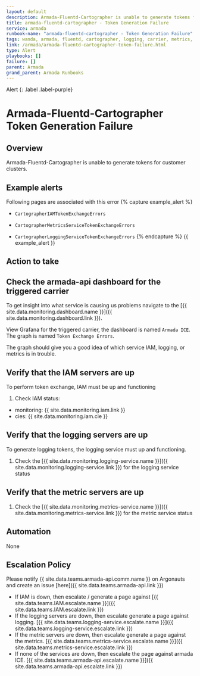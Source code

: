 ```yaml
---
layout: default
description: Armada-Fluentd-Cartographer is unable to generate tokens for customer clusters
title: armada-fluentd-cartographer - Token Generation Failure
service: armada
runbook-name: "armada-fluentd-cartographer - Token Generation Failure"
tags: wanda, armada, fluentd, cartographer, logging, carrier, metrics, cruiser, customer
link: /armada/armada-fluentd-cartographer-token-failure.html
type: Alert
playbooks: []
failure: []
parent: Armada
grand_parent: Armada Runbooks
---
```


Alert
{: .label .label-purple}

# Armada-Fluentd-Cartographer Token Generation Failure

## Overview
Armada-Fluentd-Cartographer is unable to generate tokens for customer clusters.

## Example alerts

Following pages are associated with this error
{% capture example_alert %}
  - `CartographerIAMTokenExchangeErrors`

  - `CartographerMetricsServiceTokenExchangeErrors`

  - `CartographerLoggingServiceTokenExchangeErrors`
{% endcapture %}
{{ example_alert }}
## Action to take

## Check the armada-api dashboard for the triggered carrier

To get insight into what service is causing us problems navigate to the [{{ site.data.monitoring.dashboard.name }}]({{ site.data.monitoring.dashboard.link }}).

View Grafana for the triggered carrier, the dashboard is named `Armada ICE`. The graph is named `Token Exchange Errors`.

The graph should give you a good idea of which service IAM, logging, or metrics is in trouble.


## Verify that the IAM servers are up

To perform token exchange, IAM must be up and functioning

1. Check IAM status:
- monitoring: {{ site.data.monitoring.iam.link }}
- cies: {{ site.data.monitoring.iam.cie }}

## Verify that the logging servers are up

To generate logging tokens, the logging service must up and functioning.

1. Check the [{{ site.data.monitoring.logging-service.name }}]({{ site.data.monitoring.logging-service.link }}) for the logging service status


## Verify that the metric servers are up

1. Check the [{{ site.data.monitoring.metrics-service.name }}]({{ site.data.monitoring.metrics-service.link }}) for the metric service status

## Automation
None

## Escalation Policy

Please notify {{ site.data.teams.armada-api.comm.name }} on Argonauts and create an issue [here]({{ site.data.teams.armada-api.link }})

- If IAM is down, then escalate / generate a page against [{{ site.data.teams.IAM.escalate.name }}]({{ site.data.teams.IAM.escalate.link }})
- If the logging servers are down, then escalate generate a page against logging. [{{ site.data.teams.logging-service.escalate.name }}]({{ site.data.teams.logging-service.escalate.link }})
- If the metric servers are down, then escalate generate a page against the metrics. [{{ site.data.teams.metrics-service.escalate.name }}]({{ site.data.teams.metrics-service.escalate.link }})
- If none of the services are down, then escalate the page against armada ICE. [{{ site.data.teams.armada-api.escalate.name }}]({{ site.data.teams.armada-api.escalate.link }})
